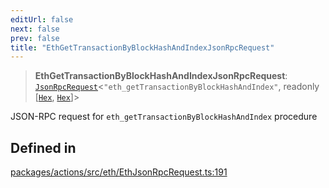 ```yaml
---
editUrl: false
next: false
prev: false
title: "EthGetTransactionByBlockHashAndIndexJsonRpcRequest"
---
```


> **EthGetTransactionByBlockHashAndIndexJsonRpcRequest**: [`JsonRpcRequest`](/reference/tevm/jsonrpc/type-aliases/jsonrpcrequest/)\<`"eth_getTransactionByBlockHashAndIndex"`, readonly [[`Hex`](/reference/tevm/utils/type-aliases/hex/), [`Hex`](/reference/tevm/utils/type-aliases/hex/)]\>

JSON-RPC request for `eth_getTransactionByBlockHashAndIndex` procedure

## Defined in

[packages/actions/src/eth/EthJsonRpcRequest.ts:191](https://github.com/evmts/tevm-monorepo/blob/main/packages/actions/src/eth/EthJsonRpcRequest.ts#L191)
